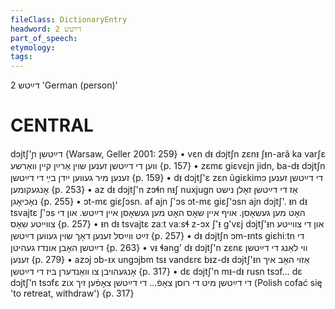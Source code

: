 ```yaml
---
fileClass: DictionaryEntry
headword: דײַטש 2
part_of_speech: 
etymology: 
tags: 
---
```

דײַטש 2
'German (person)'

CENTRAL
========

dɔjtʃ'ɲ דײַטשן {Warsaw, Geller 2001: 259}
	•	vɛn dᵻ dɔjtʃn zɛnᵻ ʃᵻn-arã ka varʃɛ ווען די דײַטשן זענען שוין אַרײַן קיין וואַרשע {p. 157}
	•	zɛmɛ giɛvɛjn jidn, ba-dᵻ dɔjtʃn זענען מיר געווען ייִדן בײַ די דײַטשן {p. 159}
	•	dᵻ dɔjtʃ'ɛ zɛn ũgiɛkimɔ די דײַטשן זענען אָנגעקומען {p. 253}
	•	az dᵻ dɔjtʃ'n zɔɬn nᵻʃ nuxjugn אַז די דײַטשן זאָלן נישט נאָכיאָגן {p. 255}
	•	ɔt-mɛ giɛʃɔsn. af ajn ʃ'ɔs ɔt-mɛ giɛʃ'ɔsn ajn dɔjtʃ'. ᵻn dᵻ tsvajtɛ ʃ'ɔs  האָט מען געשאָסן. אויף איין שאָס האָט מען געשאָסן איין דײַטש. און די צווייטע שאָס {p. 257}
	•	ᵻn dᵻ tsvajtɛ zaːt vaːsɬ z-ɔx ʃ'ᵻ g'vɛj dɔjtʃ'ᵻn און די צווייטע זײַט ווײַסל זענען דאָך שוין געווען דײַטשן {p. 257}
	•	dᵻ dɔjtʃn ɔm-ᵻnts giɛhiːtn די דײַטשן האָבן אונדז געהיטן {p. 263}
	•	vᵻ ɬang' dᵻ dɔjtʃ'n zɛnɛ ווי לאַנג די דײַטשן זענען {p. 279}
	•	azɔj ɔb-ᵻx ungɔjbm tsᵻ vandɛrɛ bᵻz-dᵻ dɔjtʃ'ᵻn אַזוי האָב איך אָנגעהויבן צו וואַנדערן ביז די דײַטשן {p. 317}
	•	dɛ dɔjtʃ'n mᵻ-dᵻ rusn tsɔf... dɛ dɔjtʃ'n tsɔfɛ zɩx די דײַטשן מיט די רוסן צאָפֿ... די דײַטשן צאָפֿען זיך (Polish cofać się 'to retreat, withdraw') {p. 317}

